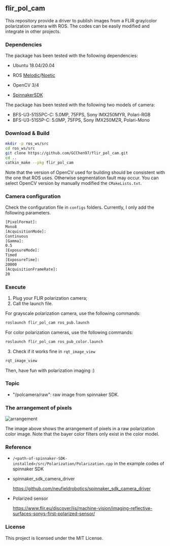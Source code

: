 ## flir_pol_cam

This repository provide a driver to publish images from a FLIR gray/color polarization camera with ROS. The codes can be easily modified and integrate in other projects.



### Dependencies

The package has been tested with the following dependencies:

- Ubuntu 18.04/20.04
- ROS [Melodic](wiki.ros.org/melodic/Installation/Ubuntu)/[Noetic](http://wiki.ros.org/noetic/Installation/Ubuntu)
- OpenCV 3/4

- [SpinnakerSDK](https://flir.app.boxcn.net/v/SpinnakerSDK/folder/69083919457)

The package has been tested with the following two models of camera:

- BFS-U3-51S5PC-C: 5.0MP, 75FPS, Sony IMX250MYR, Polari-RGB
- BFS-U3-51S5P-C: 5.0MP, 75FPS, Sony IMX250MZR, Polari-Mono



### Download & Build

```bash
mkdir -p ros_ws/src
cd ros_ws/src
git clone https://github.com/GCChen97/flir_pol_cam.git
cd ..
catkin_make --pkg flir_pol_cam
```

Note that the version of OpenCV used for building should be consistent with the one that ROS uses. Otherwise segmentation fault may occur. You can select OpenCV version by manually modified the `CMakeLists.txt`.



### Camera configuration

Check the configuration file in `configs` folders. Currently, I only add the following parameters.

```txt
[PixelFormat]:
Mono8
[AcquisitionMode]:
Continuous
[Gamma]:
0.5
[ExposureMode]:
Timed
[ExposureTime]:
20000
[AcquisitionFrameRate]:
20
```





### Execute

1. Plug your FLIR polarization camera;
2. Call the launch file.

For grayscale polarization camera, use the following commands:

```bash
roslaunch flir_pol_cam ros_pub.launch
```

For color polarization cameras, use the following commands:

```bash
roslaunch flir_pol_cam ros_pub_color.launch
```

3. Check if it works fine in `rqt_image_view`

```bash
rqt_image_view
```

Then, have fun with polarization imaging :)



### Topic

- "/polcamera/raw": raw image from spinnaker SDK.



### The arrangement of pixels

![arrangement](https://www.flir.eu/globalassets/industrial/discover/machine-vision/imaging-reflective-surfaces-sonys-first-polarized-sensor/myr.jpg)

The image above shows the arrangement of pixels in a raw polarization color image. Note that the bayer color filters only exist in the color model.



### Reference

- `/<path-of-spinnaker-SDK-installed>/src/Polarization/Polarization.cpp` in the example codes of spinnaker SDK

- spinnaker_sdk_camera_driver

  https://github.com/neufieldrobotics/spinnaker_sdk_camera_driver

- Polarized sensor

  https://www.flir.eu/discover/iis/machine-vision/imaging-reflective-surfaces-sonys-first-polarized-sensor/



### License

This project is licensed under the MIT License.
